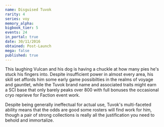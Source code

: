 ```yaml
---
name: Disguised Tuvok
rarity: 4
series: voy
memory_alpha:
bigbook_tier: 5
events: 24
in_portal: true
date: 30/11/2016
obtained: Post-Launch
mega: false
published: true
---
```


This laughing Vulcan and his dog is having a chuckle at how many pies he's stuck his fingers into. Despite insufficient power in almost every area, his skill set affords him some early game possibilties in the realms of voyage and gauntlet, while the Tuvok brand name and associated traits might earn a SCI base that only barely peaks over 800 with full bonuses the occasional cryo reprieve for Faction event work.

Despite being generally ineffectual for actual use, Tuvok's multi-faceted ability means that the odds are good some rosters will find work for him, though a pair of strong collections is really all the justification you need to behold and immortalize.
